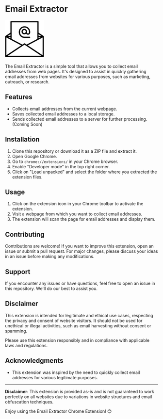 # Email Extractor

![Email Extractor](images/icon128.png)

The Email Extractor is a simple tool that allows you to collect email addresses from web pages. It's designed to assist in quickly gathering email addresses from websites for various purposes, such as marketing, outreach, or research.

## Features

- Collects email addresses from the current webpage.
- Saves collected email addresses to a local storage.
- Sends collected email addresses to a server for further processing. (Coming Soon)

## Installation

1. Clone this repository or download it as a ZIP file and extract it.
2. Open Google Chrome.
3. Go to `chrome://extensions/` in your Chrome browser.
4. Enable "Developer mode" in the top right corner.
5. Click on "Load unpacked" and select the folder where you extracted the extension files.

## Usage

1. Click on the extension icon in your Chrome toolbar to activate the extension.
2. Visit a webpage from which you want to collect email addresses.
3. The extension will scan the page for email addresses and display them.

## Contributing

Contributions are welcome! If you want to improve this extension, open an issue or submit a pull request. For major changes, please discuss your ideas in an issue before making any modifications.

## Support

If you encounter any issues or have questions, feel free to open an issue in this repository. We'll do our best to assist you.

## Disclaimer

This extension is intended for legitimate and ethical use cases, respecting the privacy and consent of website visitors. It should not be used for unethical or illegal activities, such as email harvesting without consent or spamming.

Please use this extension responsibly and in compliance with applicable laws and regulations.

## Acknowledgments

- This extension was inspired by the need to quickly collect email addresses for various legitimate purposes.

---

**Disclaimer**: This extension is provided as-is and is not guaranteed to work perfectly on all websites due to variations in website structures and email obfuscation techniques.

Enjoy using the Email Extractor Chrome Extension! 😊
